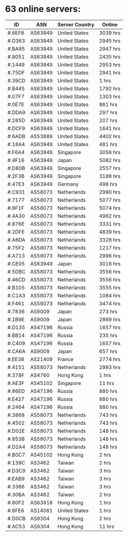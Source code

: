 # 63 online servers:

| ID | ASN | Server Country | Online |
| ------ | ------ | ------ | ------ |
| #.6EF8 | AS63949 | United States | 3039 hrs |
| #.D363 | AS63949 | United States | 2945 hrs |
| #.BA95 | AS63949 | United States | 2947 hrs |
| #.8051 | AS63949 | United States | 2435 hrs |
| #.1449 | AS63949 | United States | 2953 hrs |
| #.75DF | AS63949 | United States | 2941 hrs |
| #.39CD | AS63949 | United States | 1 hrs |
| #.B445 | AS63949 | United States | 1792 hrs |
| #.07F7 | AS63949 | United States | 1303 hrs |
| #.0E7E | AS63949 | United States | 861 hrs |
| #.DDA9 | AS63949 | United States | 297 hrs |
| #.285D | AS63949 | United States | 207 hrs |
| #.DCF9 | AS63949 | United States | 1641 hrs |
| #.6ADB | AS53889 | United States | 4402 hrs |
| #.18A4 | AS63949 | United States | 481 hrs |
| #.F6A4 | AS63949 | Singapore | 3056 hrs |
| #.4F16 | AS63949 | Japan | 5082 hrs |
| #.D80B | AS63949 | Singapore | 2557 hrs |
| #.2F3B | AS63949 | Singapore | 3188 hrs |
| #.47E3 | AS63949 | Germany | 498 hrs |
| #.C931 | AS58073 | Netherlands | 2990 hrs |
| #.7177 | AS58073 | Netherlands | 5077 hrs |
| #.8F1F | AS58073 | Netherlands | 5074 hrs |
| #.4A30 | AS58073 | Netherlands | 4962 hrs |
| #.876E | AS58073 | Netherlands | 3331 hrs |
| #.2DFE | AS58073 | Netherlands | 4839 hrs |
| #.A6DA | AS58073 | Netherlands | 3328 hrs |
| #.75F2 | AS58073 | Netherlands | 1217 hrs |
| #.A713 | AS58073 | Netherlands | 2996 hrs |
| #.CE05 | AS63949 | Japan | 3016 hrs |
| #.5DBC | AS58073 | Netherlands | 3556 hrs |
| #.46CD | AS58073 | Netherlands | 3556 hrs |
| #.B105 | AS58073 | Netherlands | 3555 hrs |
| #.C1A3 | AS58073 | Netherlands | 1084 hrs |
| #.F461 | AS58073 | Netherlands | 3474 hrs |
| #.7836 | AS9009 | Japan | 273 hrs |
| #.1B9E | AS9009 | Japan | 2869 hrs |
| #.D135 | AS47196 | Russia | 1657 hrs |
| #.BB14 | AS47196 | Russia | 235 hrs |
| #.C409 | AS47196 | Russia | 1657 hrs |
| #.CA6A | AS9009 | Japan | 657 hrs |
| #.EE38 | AS21409 | France | 2774 hrs |
| #.4151 | AS58073 | Netherlands | 2993 hrs |
| #.378F | AS4760 | Hong Kong | 1 hrs |
| #.AE3F | AS45102 | Singapore | 11 hrs |
| #.86ED | AS47196 | Russia | 880 hrs |
| #.E427 | AS47196 | Russia | 880 hrs |
| #.2464 | AS47196 | Russia | 880 hrs |
| #.3868 | AS58073 | Netherlands | 743 hrs |
| #.4502 | AS58073 | Netherlands | 743 hrs |
| #.D02E | AS58073 | Netherlands | 148 hrs |
| #.853B | AS58073 | Netherlands | 148 hrs |
| #.D2A4 | AS58073 | Netherlands | 148 hrs |
| #.B0C7 | AS45102 | Hong Kong | 2 hrs |
| #.139C | AS3462 | Taiwan | 2 hrs |
| #.D3C9 | AS3462 | Taiwan | 3 hrs |
| #.EAB9 | AS3462 | Taiwan | 3 hrs |
| #.3366 | AS3462 | Taiwan | 3 hrs |
| #.30BA | AS3462 | Taiwan | 2 hrs |
| #.80F2 | AS63916 | Hong Kong | 1 hrs |
| #.6FE6 | AS14061 | United States | 1 hrs |
| #.D0CB | AS9304 | Hong Kong | 2 hrs |
| #.AC53 | AS9304 | Hong Kong | 11 hrs |

